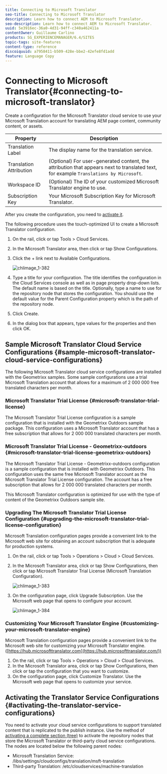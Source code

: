 ```yaml
---
title: Connecting to Microsoft Translator
seo-title: Connecting to Microsoft Translator
description: Learn how to connect AEM to Microsoft Translator.
seo-description: Learn how to connect AEM to Microsoft Translator.
uuid: 5e3916ec-36a0-4d31-94ff-c340a462411a
contentOwner: Guillaume Carlino
products: SG_EXPERIENCEMANAGER/6.4/SITES
topic-tags: site-features
content-type: reference
discoiquuid: a7958411-b509-428e-bbe2-42efe8fd1add
feature: Language Copy
---
```


# Connecting to Microsoft Translator{#connecting-to-microsoft-translator}

Create a configuration for the Microsoft Translator cloud service to use your Microsoft Translation account for translating AEM page content, community content, or assets.

| Property |Description |
|---|---|
| Translation Label |The display name for the translation service. |
| Translation Attribution |(Optional) For user-generated content, the attribution that appears next to translated text, for example `Translations by Microsoft`. |
| Workspace ID |(Optional) The ID of your customized Microsoft Translator engine to use. |
| Subscription Key |Your Microsoft Subscription Key for Microsoft Translator. |

After you create the configuration, you need to [activate it](/help/sites-administering/tc-msconf.md#activating-the-translator-service-configurations).

The following procedure uses the touch-optimized UI to create a Microsoft Translator configuration.

1. On the rail, click or tap Tools &gt; Cloud Services.
1. In the Microsoft Translator area, then click or tap Show Configurations.
1. Click the + link next to Available Configurations.

   ![chlimage_1-382](assets/chlimage_1-382.png)

1. Type a title for your configuration. The title identifies the configuration in the Cloud Services console as well as in page property drop-down lists. The default name is based on the title. Optionally, type a name to use for the repository node that stores the configuration. You should use the default value for the Parent Configuration property which is the path of the repository node.
1. Click Create.
1. In the dialog box that appears, type values for the properties and then click OK.

## Sample Microsoft Translator Cloud Service Configurations {#sample-microsoft-translator-cloud-service-configurations}

The following Microsoft Translator cloud service configurations are installed with the Geometrixx samples. Some sample configurations use a trial Microsoft Translation account that allows for a maximum of 2 000 000 free translated characters per month.

### Microsoft Translator Trial License {#microsoft-translator-trial-license}

The Microsoft Translator Trial License configuration is a sample configuration that is installed with the Geometrixx Outdoors sample package. This configuration uses a Microsoft Translator account that has a free subscription that allows for 2 000 000 translated characters per month.

### Microsoft Translator Trial License - Geometrixx-outdoors {#microsoft-translator-trial-license-geometrixx-outdoors}

The Microsoft Translator Trial License - Geometrixx-outdoors configuration is a sample configuration that is installed with Geometrixx Outdoors. This configuration uses the same free Microsoft Translator account as the Microsoft Translator Trial License configuration. The account has a free subscription that allows for 2 000 000 translated characters per month.

This Microsoft Translator configuration is optimized for use with the type of content of the Geometrixx Outdoors sample site.

### Upgrading The Microsoft Translator Trial License Configuration {#upgrading-the-microsoft-translator-trial-license-configuration}

Microsoft Translation configuration pages provide a convenient link to the Microsoft web site for obtaining an account subscription that is adequate for production systems.

1. On the rail, click or tap Tools &gt; Operations &gt; Cloud &gt; Cloud Services.
1. In the Microsoft Translator area, click or tap Show Configurations, then click or tap Microsoft Translator Trial License (Microsoft Translation Configuration).

   ![chlimage_1-383](assets/chlimage_1-383.png)

1. On the configuration page, click Upgrade Subscription. Use the Microsoft web page that opens to configure your account.

   ![chlimage_1-384](assets/chlimage_1-384.png)

### Customizing Your Microsoft Translator Engine {#customizing-your-microsoft-translator-engine}

Microsoft Translation configuration pages provide a convenient link to the Microsoft web site for customizing your Microsoft Translator engine. ([https://hub.microsofttranslator.com](https://hub.microsofttranslator.com/))

1. On the rail, click or tap Tools &gt; Operations &gt; Cloud &gt; Cloud Services.
1. In the Microsoft Translator area, click or tap Show Configurations, then click or tap the configuration that you want to customize.
1. On the configuration page, click Customize Translator. Use the Microsoft web page that opens to customize your service.

## Activating the Translator Service Configurations {#activating-the-translator-service-configurations}

You need to activate your cloud service configurations to support translated content that is replicated to the publish instance. Use the method of [activating a complete section (tree)](/help/sites-authoring/publishing-pages.md#publishing-and-unpublishing-a-tree) to activate the repository nodes that store the Microsoft Translator or third-party cloud service configurations. The nodes are located below the following parent nodes:

* Microsoft Translation Service: /libs/settings/cloudconfigs/translation/msft-translation
* Third-party Translation: /etc/cloudservices/machine-translation

